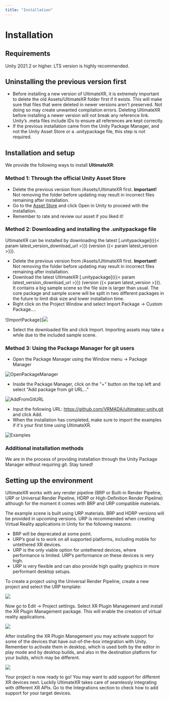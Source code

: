```yaml
---
title: "Installation"
---
```


# Installation

## Requirements

Unity 2021.2 or higher. LTS version is highly recommended.

## Uninstalling the previous version first

- Before installing a new version of UltimateXR, it is extremely important to delete the old Assets/UltimateXR folder first if it exists. This will make sure that files that were deleted in newer versions aren't preserved. Not doing so may create unwanted compilation errors.
Deleting UltimateXR before installing a newer version will not break any reference link. Unity’s .meta files include IDs to ensure all references are kept correctly.
- If the previous installation came from the Unity Package Manager, and not the Unity Asset Store or a .unitypackage file, this step is not required.

## Installation and setup

We provide the following ways to install **UltimateXR**:

### Method 1: Through the official Unity Asset Store

- Delete the previous version from /Assets/UltimateXR first. **Important!** Not removing the folder before updating may result in incorrect files remaining after installation.
- Go to the [Asset Store](https://assetstore.unity.com/packages/slug/236782) and click Open in Unity to proceed with the installation.
- Remember to rate and review our asset if you liked it!

### Method 2: Downloading and installing the .unitypackage file

UltimateXR can be installed by downloading the latest [.unitypackage]({{< param latest_version_download_url >}}) (version {{< param latest_version >}}).

- Delete the previous version from /Assets/UltimateXR first. **Important!** Not removing the folder before updating may result in incorrect files remaining after installation.
- Download the latest UltimateXR [.unitypackage]({{< param latest_version_download_url >}}) (version {{< param latest_version >}}). It contains a big sample scene so the file size is larger than usual. The core package and sample scene will be split in two different packages in the future to limit disk size and lower installation time.
- Right click on the Project Window and select Import Package -> Custom Package…. 

![ImportPackage](![](/media/docs/getting-started/installation/01ImportPackage.png)
  
- Select the downloaded file and click Import. Importing assets may take a while due to the included sample scene.

### Method 3: Using the Package Manager for git users

- Open the Package Manager using the Window menu -> Package Manager

![OpenPackageManager](https://user-images.githubusercontent.com/5702147/197527726-7700f742-1055-4a66-8508-cc61ee529c08.jpg)

- Inside the Package Manager, click on the "+" button on the top left and select "Add package from git URL..."

![AddFromGitURL](https://user-images.githubusercontent.com/5702147/197527755-cfc2a87c-980b-4ea3-96ee-34c385f79d86.JPG)

- Input the following URL: https://github.com/VRMADA/ultimatexr-unity.git and click Add.
- When the installation has completed, make sure to import the examples if it's your first time using UltimateXR.

![Examples](https://user-images.githubusercontent.com/5702147/197527794-2f304b4d-0b36-4058-96d1-b7e4d389c0a7.jpg)

### Additional installation methods

We are in the process of providing installation through the Unity Package Manager without requiring git. Stay tuned!

## Setting up the environment

UltimateXR works with any render pipeline (BRP or Built-in Render Pipeline, URP or Universal Render Pipeline, HDRP or High-Definition Render Pipeline) although for the moment it comes with BRP and URP compatible materials.

The example scene is built using URP materials. BRP and HDRP versions will be provided in upcoming versions.
URP is recommended when creating Virtual Reality applications in Unity for the following reasons:

- BRP will be deprecated at some point.
- URP’s goal is to work on all supported platforms, including mobile for untethered XR devices.
- URP is the only viable option for untethered devices, where performance is limited. URP’s performance on these devices is very high.
- URP is very flexible and can also provide high quality graphics in more performant desktop setups.
 
To create a project using the Universal Render Pipeline, create a new project and select the URP template:

![](/media/docs/getting-started/installation/02NewProject.png)

Now go to Edit -> Project settings. Select XR Plugin Management and install the XR Plugin Management package. This will enable the creation of virtual reality applications.

![](/media/docs/getting-started/installation/03XRPluginManagement1.png)
 
After installing the XR Plugin Management you may activate support for some of the devices that have out-of-the-box integration with Unity. Remember to activate them in desktop, which is used both by the editor in play mode and by desktop builds, and also in the destination platform for your builds, which may be different.

![](/media/docs/getting-started/installation/04XRPluginManagement2.png)
 
Your project is now ready to go! You may want to add support for different XR devices next. Luckily UltimateXR takes care of seamlessly integrating with different XR APIs. Go to the Integrations section to check how to add support for your target devices.
